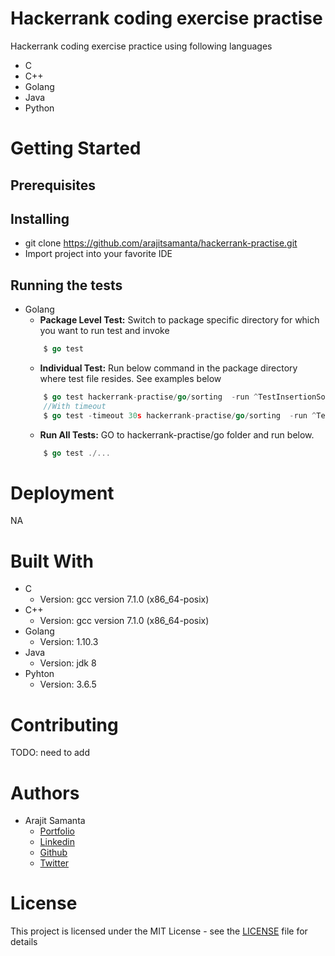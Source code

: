 
# Hackerrank coding exercise practise
Hackerrank coding exercise practice using following languages

- C
- C++
- Golang
- Java
- Python

# Getting Started

## Prerequisites

## Installing

- git clone https://github.com/arajitsamanta/hackerrank-practise.git
- Import project into your favorite IDE

## Running the tests
- Golang
    - **Package Level Test:** Switch to package specific directory for which you want to run test and invoke 
    ```go
        $ go test
    ```
    - **Individual Test:** Run below command in the package directory where test file resides. See examples below
    ```go
        $ go test hackerrank-practise/go/sorting  -run ^TestInsertionSort$
        //With timeout
        $ go test -timeout 30s hackerrank-practise/go/sorting  -run ^TestInsertionSort$
    ```
    - **Run All Tests:** GO to hackerrank-practise/go folder and run below.
    ```go
        $ go test ./...
     ```
# Deployment
NA

# Built With
- C
    - Version: gcc version 7.1.0 (x86_64-posix)
- C++
    - Version: gcc version 7.1.0 (x86_64-posix)
- Golang
    - Version: 1.10.3
- Java 
    - Version: jdk 8
- Pyhton
    - Version: 3.6.5

# Contributing 
TODO: need to add

# Authors
- Arajit Samanta
    - [Portfolio](http://arajitsamanta.com)
    - [Linkedin](https://linkedin.com/in/arajitsamanta)
    - [Github](https://github.com/arajitsamanta)
    - [Twitter](https://twitter.com/arajitsamanta)

# License
This project is licensed under the MIT License - see the [LICENSE](./LICENSE) file for details